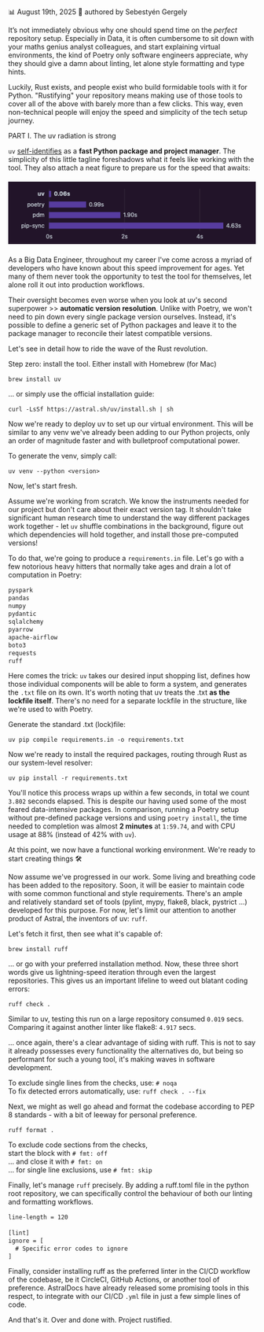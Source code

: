 📊 August 19th, 2025 
📝 authored by Sebestyén Gergely 

It’s not immediately obvious why one should spend time on the *perfect* repository setup.
Especially in Data, it is often cumbersome to sit down with your maths genius analyst colleagues, and start explaining virtual 
environments, the kind of Poetry only software engineers appreciate, why they should give a damn about linting, 
let alone style formatting and type hints.

Luckily, Rust exists, and people exist who build formidable tools with it for Python.
"Rustifying" your repository means making use of those tools to cover all of the above with barely more than a few clicks.
This way, even non-technical people will enjoy the speed and simplicity of the tech setup journey.

PART I. The uv radiation is strong

`uv` [self-identifies](https://docs.astral.sh/uv/) as a **fast Python package and project manager**. The simplicity of this
little tagline foreshadows what it feels like working with the tool. They also attach a neat figure to prepare us for 
the speed that awaits:

<div style="text-align: center; margin: 20px 0;">
  <img src="assets/uv_chart.png" alt="Alt text" style="max-width: 100%; height: auto;">
</div>

As a Big Data Engineer, throughout my career I've come across a myriad of developers who have known about this speed 
improvement for ages. Yet many of them never took the opportunity to test the tool for themselves, let alone roll it 
out into production workflows.

Their oversight becomes even worse when you look at uv's second superpower >> **automatic version resolution**. 
Unlike with Poetry, we won't need to pin down every single package version ourselves. Instead, it's possible to define 
a generic set of Python packages and leave it to the package manager to reconcile their latest compatible versions.

Let's see in detail how to ride the wave of the Rust revolution.

Step zero: install the tool. Either install with Homebrew (for Mac)
```
brew install uv
```
... or simply use the official installation guide:
```
curl -LsSf https://astral.sh/uv/install.sh | sh
```

Now we're ready to deploy uv to set up our virtual environment. This will be similar to any venv we've already been adding 
to our Python projects, only an order of magnitude faster and with bulletproof computational power.

To generate the venv, simply call:
```
uv venv --python <version>
```

Now, let's start fresh.

Assume we're working from scratch. We know the instruments needed for our project but don't care about their exact version tag.
It shouldn't take significant human research time to understand the way different packages work together - let `uv` 
shuffle combinations in the background, figure out which dependencies will hold together, and install those pre-computed
versions!

To do that, we're going to produce a `requirements.in` file. 
Let's go with a few notorious heavy hitters that normally take ages and drain a lot of computation in Poetry:
```
pyspark
pandas
numpy
pydantic
sqlalchemy
pyarrow
apache-airflow
boto3
requests
ruff
```

Here comes the trick: `uv` takes our desired input shopping list, defines how those individual components will be able
to form a system, and generates the `.txt` file on its own. It's worth noting that uv treats the .txt **as the lockfile itself**. 
There's no need for a separate lockfile in the structure, like we're used to with Poetry.

Generate the standard .txt (lock)file:
```commandline
uv pip compile requirements.in -o requirements.txt
``` 

Now we're ready to install the required packages, routing through Rust as our system-level resolver:
```commandline
uv pip install -r requirements.txt
```

You'll notice this process wraps up within a few seconds, in total we count `3.802` seconds elapsed. This is despite our 
having used some of the most feared data-intensive packages. In comparison, running a Poetry setup without pre-defined 
package versions and using `poetry install`, the time needed to completion was almost **2 minutes** at `1:59.74`, and with 
CPU usage at 88% (instead of 42% with `uv`).  

At this point, we now have a functional working environment. We're ready to start creating things 🛠️

Now assume we've progressed in our work. Some living and breathing code has been added to the repository. Soon, it will 
be easier to maintain code with some common functional and style requirements. There's an ample and relatively standard 
set of tools (pylint, mypy, flake8, black, pystrict …) developed for this purpose. For now, let's limit our attention to 
another product of Astral, the inventors of uv: `ruff`.

Let's fetch it first, then see what it's capable of:
```
brew install ruff
```
… or go with your preferred installation method. Now, these three short words give us lightning-speed iteration through 
even the largest repositories. This gives us an important lifeline to weed out blatant coding errors:
```
ruff check .
```
Similar to uv, testing this run on a large repository consumed `0.019` secs. <br>
Comparing it against another linter like flake8: `4.917` secs. <br> 

... once again, there's a clear advantage of siding with ruff. This is not to say it already possesses every functionality the
alternatives do, but being so performant for such a young tool, it's making waves in software development.

To exclude single lines from the checks, use: `# noqa` <br>
To fix detected errors automatically, use: `ruff check . --fix`

Next, we might as well go ahead and format the codebase according to PEP 8 standards - with a bit of leeway for personal preference.
```
ruff format .
```

To exclude code sections from the checks,<br>
start the block with `# fmt: off` <br>
... and close it with `# fmt: on` <br>
... for single line exclusions, use `# fmt: skip`

Finally, let's manage `ruff` precisely. By adding a ruff.toml file in the python root repository, we can specifically 
control the behaviour of both our linting and formatting workflows.
```
line-length = 120

[lint]
ignore = [
  # Specific error codes to ignore
]
```

Finally, consider installing ruff as the preferred linter in the CI/CD workflow of the codebase, be it CircleCI, GitHub 
Actions, or another tool of preference. AstralDocs have already released some promising tools in this respect, to integrate 
with our CI/CD `.yml` file in just a few simple lines of code.

And that's it. Over and done with. Project rustified.